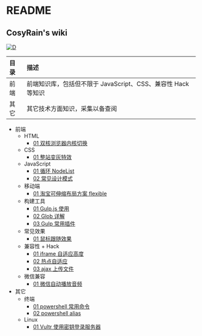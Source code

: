 # README

## CosyRain's wiki

[![D](https://img.shields.io/badge/captain-COSYRAIN-blue.svg?style=flat-square&logo=elixir)](https://co2oc.com)

| 目录 | 描述                                                         |
| :--- | :----------------------------------------------------------- |
| 前端 | 前端知识库，包括但不限于 JavaScript、CSS、兼容性 Hack 等知识 |
| 其它 | 其它技术方面知识，采集以备查阅 |

- 前端
  - HTML
    - [01 双核浏览器内核切换](前端/HTML/01-双核浏览器内核切换.md)
  - CSS
    - [01 整站变灰特效](前端/CSS/01-整站变灰特效.md)
  - JavaScript
    - [01 循环 NodeList](前端/JavaScript/01-循环-NodeList.md)
    - [02 常见设计模式](前端/JavaScript/02-常见设计模式.md)
  - 移动端
    - [01 淘宝可伸缩布局方案 flexible](前端/移动端/01-淘宝可伸缩布局方案-flexible.md)
  - 构建工具
    - [01 Gulp.js 使用](前端/构建工具/01-Gulp.js-使用.md)
    - [02 Glob 详解](前端/构建工具/02-Glob-详解.md)
    - [03 Gulp 常用插件](前端/构建工具/03-Gulp-常用插件.md)
  - 常见效果
    - [01 鼠标跟随效果](前端/常见效果/01-鼠标跟随效果.md)
  - 兼容性 + Hack
    - [01 iframe 自适应高度](前端/兼容性+Hack/01-iframe-自适应高度.md)
    - [02 热点自适应](前端/兼容性+Hack/02-热点自适应.md)
    - [03 ajax 上传文件](前端/兼容性+Hack/03-ajax-上传文件.md)
  - 微信兼容
    - [01 微信自动播放音频](前端/微信兼容/01-微信自动播放音频.md)
- 其它
  - 终端
    - [01 powershell 常用命令](其它/终端/01-powershell-常用命令.md)
    - [02 powershell alias](其它/终端/02-powershell-alias.md)
  - Linux
    - [01 Vultr 使用密钥登录服务器](其它/Linux/01-Vultr-使用密钥登录服务器.md)
